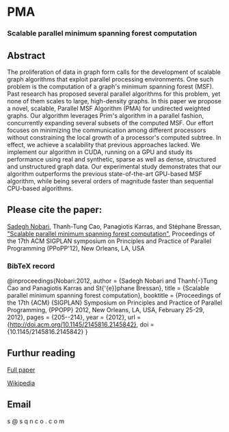 # PMA
### Scalable parallel minimum spanning forest computation

## Abstract

The proliferation of data in graph form calls for the development of scalable graph algorithms that exploit parallel processing environments. One such problem is the computation of a graph's minimum spanning forest (MSF). Past research has proposed several parallel algorithms for this problem, yet none of them scales to large, high-density graphs. In this paper we propose a novel, scalable, Parallel MSF Algorithm (PMA) for undirected weighted graphs. Our algorithm leverages Prim's algorithm in a parallel fashion, concurrently expanding several subsets of the computed MSF. Our effort focuses on minimizing the communication among different processors without constraining the local growth of a processor's computed subtree. In effect, we achieve a scalability that previous approaches lacked. We implement our algorithm in CUDA, running on a GPU and study its performance using real and synthetic, sparse as well as dense, structured and unstructured graph data. Our experimental study demonstrates that our algorithm outperforms the previous state-of-the-art GPU-based MSF algorithm, while being several orders of magnitude faster than sequential CPU-based algorithms.

## Please cite the paper:
[Sadegh Nobari](http://bit.ly/NOB-GS), Thanh-Tung Cao, Panagiotis Karras, and Stéphane Bressan,
["Scalable parallel minimum spanning forest computation"](http://bit.ly/Nobari-PMA),
Proceedings of the 17th ACM SIGPLAN symposium on Principles and Practice of Parallel Programming (PPoPP'12), New Orleans, LA, USA

### BibTeX record

 @inproceedings{Nobari:2012,
  author    = {Sadegh Nobari and
               Thanh{-}Tung Cao and
               Panagiotis Karras and
               St{\'{e}}phane Bressan},
  title     = {Scalable parallel minimum spanning forest computation},
  booktitle = {Proceedings of the 17th {ACM} {SIGPLAN} Symposium on Principles and
               Practice of Parallel Programming, {PPOPP} 2012, New Orleans, LA, USA,
               February 25-29, 2012},
  pages     = {205--214},
  year      = {2012},
  url       = {http://doi.acm.org/10.1145/2145816.2145842},
  doi       = {10.1145/2145816.2145842}
}


## Furthur reading
[Full paper](http://bit.ly/Nobari-PMA)

[Wikipedia](http://en.wikipedia.org/wiki/Minimum_spanning_tree)

## Email
s @ s q n c o . c o m 
